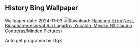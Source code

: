 ## History Bing Wallpaper
Wallpaper date: 2024-11-03
![](https://www.bing.com/th?id=OHR.YucatanBiosphere_DE-DE7980917018_UHD.jpg&w=1000)Download: [Flamingo-Ei im Nest, Biosphärenreservat Ría Lagartos, Yucatán, Mexiko (© Claudio Contreras/Minden Pictures)](https://www.bing.com/th?id=OHR.YucatanBiosphere_DE-DE7980917018_UHD.jpg)

Auto get programm by LtgX
